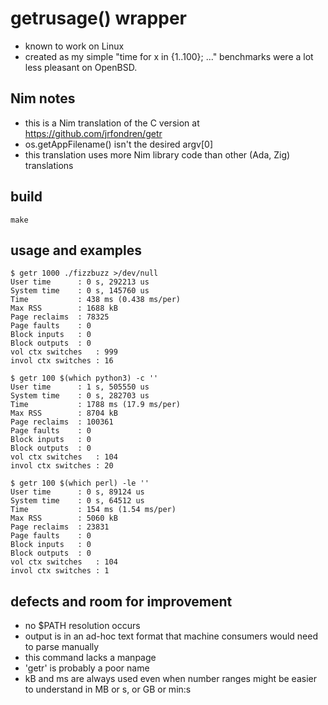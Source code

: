 # getrusage() wrapper
- known to work on Linux
- created as my simple "time for x in {1..100}; ..." benchmarks were a lot less pleasant on OpenBSD.

## Nim notes
- this is a Nim translation of the C version at https://github.com/jrfondren/getr
- os.getAppFilename() isn't the desired argv[0]
- this translation uses more Nim library code than other (Ada, Zig) translations

## build
```
make
```

## usage and examples
```
$ getr 1000 ./fizzbuzz >/dev/null
User time      : 0 s, 292213 us
System time    : 0 s, 145760 us
Time           : 438 ms (0.438 ms/per)
Max RSS        : 1688 kB
Page reclaims  : 78325
Page faults    : 0
Block inputs   : 0
Block outputs  : 0
vol ctx switches   : 999
invol ctx switches : 16

$ getr 100 $(which python3) -c ''
User time      : 1 s, 505550 us
System time    : 0 s, 282703 us
Time           : 1788 ms (17.9 ms/per)
Max RSS        : 8704 kB
Page reclaims  : 100361
Page faults    : 0
Block inputs   : 0
Block outputs  : 0
vol ctx switches   : 104
invol ctx switches : 20

$ getr 100 $(which perl) -le ''
User time      : 0 s, 89124 us
System time    : 0 s, 64512 us
Time           : 154 ms (1.54 ms/per)
Max RSS        : 5060 kB
Page reclaims  : 23831
Page faults    : 0
Block inputs   : 0
Block outputs  : 0
vol ctx switches   : 104
invol ctx switches : 1
```

## defects and room for improvement
- no $PATH resolution occurs
- output is in an ad-hoc text format that machine consumers would need to parse manually
- this command lacks a manpage
- 'getr' is probably a poor name
- kB and ms are always used even when number ranges might be easier to understand in MB or s, or GB or min:s
